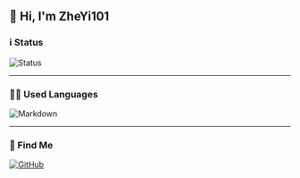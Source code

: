 ## 👋 Hi, I'm ZheYi101

### ℹ️ Status 

![Status](https://github-readme-stats.vercel.app/api?username=ZheYi101&show_icons=true&include_all_commits=true&hide_border=true)

---

### 🧑‍💻 Used Languages 

![Markdown](https://img.shields.io/badge/Markdown-000000?style=for-the-badge&logo=markdown&logoColor=white)

---

### 📱 Find Me 

[![GitHub](https://img.shields.io/badge/GitHub-100000?style=for-the-badge&logo=github&logoColor=white)](https://github.com/ZheYi101)
